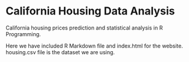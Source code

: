 # California Housing Data Analysis

California housing prices prediction and statistical analysis in R Programming. 

Here we have included R Markdown file and index.html for the website. housing.csv file is the dataset we are using.
